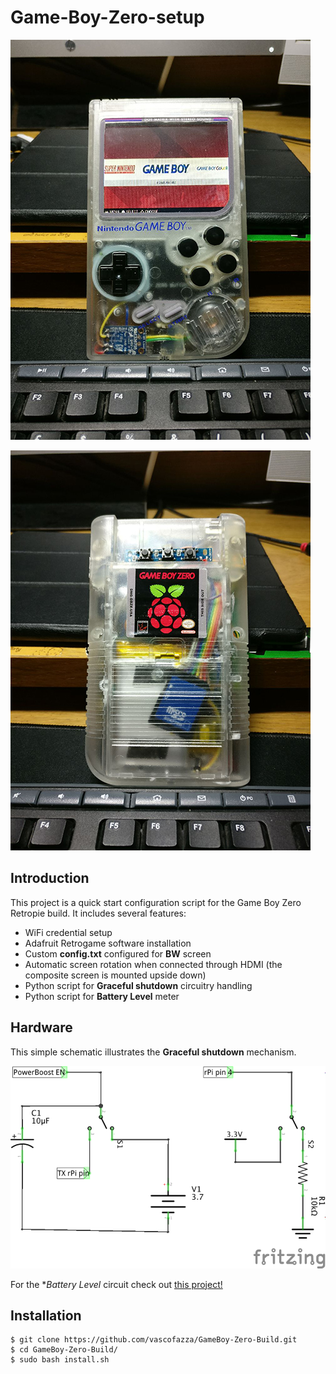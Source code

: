 # Game-Boy-Zero-setup

![Front](/images/gbzero.jpg)

![Back](/images/gbzero-back.jpg)

## Introduction
This project is a quick start configuration script for the Game Boy Zero Retropie build.
It includes several features:

*  WiFi credential setup
*  Adafruit Retrogame software installation
*  Custom **config.txt** configured for **BW** screen
*  Automatic screen rotation when connected through HDMI (the composite screen is mounted upside down)
*  Python script for **Graceful shutdown** circuitry handling
*  Python script for **Battery Level** meter

## Hardware
This simple schematic illustrates the **Graceful shutdown** mechanism.

![Graceful shutdown](/schematics/graceful_shutdown.png)

For the **Battery Level* circuit check out [this project!](https://github.com/vascofazza/)

## Installation
```
$ git clone https://github.com/vascofazza/GameBoy-Zero-Build.git
$ cd GameBoy-Zero-Build/
$ sudo bash install.sh
```
